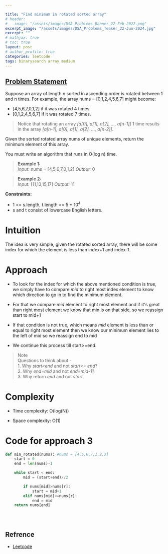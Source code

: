 ```yaml
---

title: "Find minimum in rotated sorted array"
# header:
#   image: "/assets/images/DSA_Problems_Banner_22-Feb-2022.png"
excerpt_image: "/assets/images/DSA_Problems_Teaser_22-Jun-2024.jpg"
excerpt: ""
# mathjax: true
# toc: true
layout: post
# author_profile: true
categories: leetcode
tags: binarysearch array medium
---
```


## [Problem Statement](https://leetcode.com/problems/find-minimum-in-rotated-sorted-array/description/)

Suppose an array of length n sorted in ascending order is rotated between 1 and n times. For example, the array nums = [0,1,2,4,5,6,7] might become:

* [4,5,6,7,0,1,2] if it was rotated 4 times.
* [0,1,2,4,5,6,7] if it was rotated 7 times.

> Notice that rotating an array *[a[0], a[1], a[2], ..., a[n-1]]* 1 time results in the array *[a[n-1], a[0], a[1], a[2], ..., a[n-2]]*.

Given the sorted rotated array nums of unique elements, return the minimum element of this array.

You must write an algorithm that runs in O(log n) time.

 

> **Example 1:** <br />
*Input:* nums = [4,5,6,7,0,1,2]
*Output:* 0

>**Example 2:** <br />
*Input:* [11,13,15,17]
*Output:* 11


**Constraints:**
* 1 <= s.length, t.length <= 5 * 10<sup>4<sup/>
* s and t consist of lowercase English letters.



# Intuition
The idea is very simple, given the rotated sorted array, there will be some index for which the element is less than index+1 and index-1.


# Approach
* To look for the index for which the above mentioned condition is true, we simply have to compare *mid* to right most index element to know which direction to go in to find the minimum element.

* For that we compare *mid* element to right most element and if it's great than right most element we know that min is on that side, so we reassign start to mid+1

* If that condition is not true, which means *mid* element is less than or equal to right most element then we know our minimum element lies to the left of mid so we reassign end to mid

* We continue this process till start>=end.

 > Note <br />
 Questions to think about - <br />
    1. Why *start<end* and not *start<= end*?<br />
    2. Why *end=mid* and not *end=mid-1*?<br />
    3. Why return *end* and not *start*

# Complexity
- Time complexity: O(log(N))

- Space complexity: O(1)


# Code for approach 3
```python
def min_rotated(nums): #nums = [4,5,6,7,1,2,3]
    start = 0
    end = len(nums)-1

    while start < end:
        mid = (start+end)//2

        if nums[mid]>nums[r]:
            start = mid+1
        elif nums[mid]<=nums[r]:
            end = mid
    return nums[end]


        
```


## Refrence
* [Leetcode](https://leetcode.com/problems/find-minimum-in-rotated-sorted-array/solutions/)